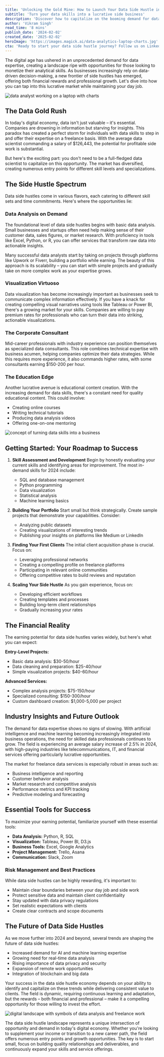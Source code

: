 ```yaml
---
title: 'Unlocking the Gold Mine: How to Launch Your Data Side Hustle in 2024'
subtitle: 'Turn your data skills into a lucrative side business'
description: 'Discover how to capitalize on the booming demand for data expertise by launching your own side hustle. From basic analysis to specialized consulting, learn about the various opportunities, essential skills, and potential earnings in the data services market. Get practical tips on getting started, building a portfolio, and scaling your business while maintaining your day job.'
author: 'Vikram Singh'
read_time: '8 mins'
publish_date: '2024-02-02'
created_date: '2025-02-02'
heroImage: 'https://images.magick.ai/data-analytics-laptop-charts.jpg'
cta: 'Ready to start your data side hustle journey? Follow us on LinkedIn for daily insights, industry trends, and exclusive tips from successful data entrepreneurs who\'ve turned their side hustles into thriving businesses!'
---
```


The digital age has ushered in an unprecedented demand for data expertise, creating a landscape ripe with opportunities for those looking to monetize their analytical skills. As businesses increasingly rely on data-driven decision-making, a new frontier of side hustles has emerged, offering both financial rewards and professional growth. Let's dive into how you can tap into this lucrative market while maintaining your day job.

![data analyst working on a laptop with charts](https://i.magick.ai/PIXE/1738519368112_magick_img.webp)

## The Data Gold Rush

In today's digital economy, data isn't just valuable – it's essential. Companies are drowning in information but starving for insights. This paradox has created a perfect storm for individuals with data skills to step in and offer their expertise on a freelance basis. With the average data scientist commanding a salary of $126,443, the potential for profitable side work is substantial.

But here's the exciting part: you don't need to be a full-fledged data scientist to capitalize on this opportunity. The market has diversified, creating numerous entry points for different skill levels and specializations.

## The Side Hustle Spectrum

Data side hustles come in various flavors, each catering to different skill sets and time commitments. Here's where the opportunities lie:

### Data Analysis on Demand

The foundational level of data side hustles begins with basic data analysis. Small businesses and startups often need help making sense of their customer data, sales figures, or market research. With proficiency in tools like Excel, Python, or R, you can offer services that transform raw data into actionable insights.

Many successful data analysts start by taking on projects through platforms like Upwork or Fiverr, building a portfolio while earning. The beauty of this approach is its scalability – you can start with simple projects and gradually take on more complex work as your expertise grows.

### Visualization Virtuoso

Data visualization has become increasingly important as businesses seek to communicate complex information effectively. If you have a knack for creating compelling visual narratives using tools like Tableau or Power BI, there's a growing market for your skills. Companies are willing to pay premium rates for professionals who can turn their data into striking, actionable visualizations.

### The Corporate Consultant

Mid-career professionals with industry experience can position themselves as specialized data consultants. This role combines technical expertise with business acumen, helping companies optimize their data strategies. While this requires more experience, it also commands higher rates, with some consultants earning $150-200 per hour.

### The Education Edge

Another lucrative avenue is educational content creation. With the increasing demand for data skills, there's a constant need for quality educational content. This could involve:
- Creating online courses
- Writing technical tutorials
- Producing data analysis videos
- Offering one-on-one mentoring

![concept of turning data skills into a business](https://i.magick.ai/PIXE/1738519368116_magick_img.webp)

## Getting Started: Your Roadmap to Success

1. **Skill Assessment and Development**
   Begin by honestly evaluating your current skills and identifying areas for improvement. The most in-demand skills for 2024 include:
   - SQL and database management
   - Python programming
   - Data visualization
   - Statistical analysis
   - Machine learning basics

2. **Building Your Portfolio**
   Start small but think strategically. Create sample projects that demonstrate your capabilities. Consider:
   - Analyzing public datasets
   - Creating visualizations of interesting trends
   - Publishing your insights on platforms like Medium or LinkedIn

3. **Finding Your First Clients**
   The initial client acquisition phase is crucial. Focus on:
   - Leveraging professional networks
   - Creating a compelling profile on freelance platforms
   - Participating in relevant online communities
   - Offering competitive rates to build reviews and reputation

4. **Scaling Your Side Hustle**
   As you gain experience, focus on:
   - Developing efficient workflows
   - Creating templates and processes
   - Building long-term client relationships
   - Gradually increasing your rates

## The Financial Reality

The earning potential for data side hustles varies widely, but here's what you can expect:

**Entry-Level Projects:**
- Basic data analysis: $30-50/hour
- Data cleaning and preparation: $25-40/hour
- Simple visualization projects: $40-60/hour

**Advanced Services:**
- Complex analysis projects: $75-150/hour
- Specialized consulting: $150-300/hour
- Custom dashboard creation: $1,000-5,000 per project

## Industry Insights and Future Outlook

The demand for data expertise shows no signs of slowing. With artificial intelligence and machine learning becoming increasingly integrated into business operations, the need for skilled data professionals continues to grow. The field is experiencing an average salary increase of 2.5% in 2024, with high-paying industries like telecommunications, IT, and financial services offering particularly lucrative opportunities.

The market for freelance data services is especially robust in areas such as:
- Business intelligence and reporting
- Customer behavior analysis
- Market research and competitive analysis
- Performance metrics and KPI tracking
- Predictive modeling and forecasting

## Essential Tools for Success

To maximize your earning potential, familiarize yourself with these essential tools:
- **Data Analysis:** Python, R, SQL
- **Visualization:** Tableau, Power BI, D3.js
- **Business Tools:** Excel, Google Analytics
- **Project Management:** Trello, Asana
- **Communication:** Slack, Zoom

### Risk Management and Best Practices

While data side hustles can be highly rewarding, it's important to:
- Maintain clear boundaries between your day job and side work
- Protect sensitive data and maintain client confidentiality
- Stay updated with data privacy regulations
- Set realistic expectations with clients
- Create clear contracts and scope documents

## The Future of Data Side Hustles

As we move further into 2024 and beyond, several trends are shaping the future of data side hustles:
- Increased demand for AI and machine learning expertise
- Growing need for real-time data analysis
- Rising importance of data privacy and security
- Expansion of remote work opportunities
- Integration of blockchain and big data

Your success in the data side hustle economy depends on your ability to identify and capitalize on these trends while delivering consistent value to clients. The field is dynamic, requiring continuous learning and adaptation, but the rewards – both financial and professional – make it a compelling opportunity for those willing to invest the effort.

![digital landscape with symbols of data analysis and freelance work](https://i.magick.ai/PIXE/1738519368119_magick_img.webp)

The data side hustle landscape represents a unique intersection of opportunity and demand in today's digital economy. Whether you're looking to supplement your income or transition to a new career path, the field offers numerous entry points and growth opportunities. The key is to start small, focus on building quality relationships and deliverables, and continuously expand your skills and service offerings.